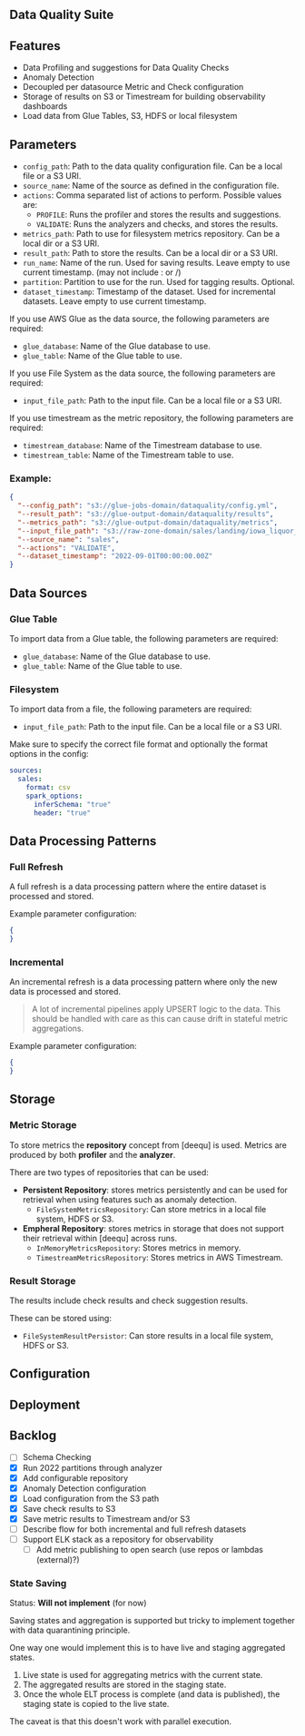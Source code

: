 ## Data Quality Suite

## Features
* Data Profiling and suggestions for Data Quality Checks
* Anomaly Detection
* Decoupled per datasource Metric and Check configuration
* Storage of results on S3 or Timestream for building observability dashboards
* Load data from Glue Tables, S3, HDFS or local filesystem

## Parameters

* `config_path`: Path to the data quality configuration file. Can be a local file or a S3 URI.
* `source_name`: Name of the source as defined in the configuration file.
* `actions`: Comma separated list of actions to perform. Possible values are:
    * `PROFILE`: Runs the profiler and stores the results and suggestions.
    * `VALIDATE`: Runs the analyzers and checks, and stores the results.
* `metrics_path`: Path to use for filesystem metrics repository. Can be a local dir or a S3 URI.
* `result_path`: Path to store the results. Can be a local dir or a S3 URI.
* `run_name`: Name of the run. Used for saving results. Leave empty to use current timestamp. (may not include : or /)
* `partition`: Partition to use for the run. Used for tagging results. Optional.
* `dataset_timestamp`: Timestamp of the dataset. Used for incremental datasets. Leave empty to use current timestamp.

If you use AWS Glue as the data source, the following parameters are required:

* `glue_database`: Name of the Glue database to use.
* `glue_table`: Name of the Glue table to use.

If you use File System as the data source, the following parameters are required:

* `input_file_path`: Path to the input file. Can be a local file or a S3 URI.

If you use timestream as the metric repository, the following parameters are required:

* `timestream_database`: Name of the Timestream database to use.
* `timestream_table`: Name of the Timestream table to use.

### Example:

```json
{
  "--config_path": "s3://glue-jobs-domain/dataquality/config.yml",
  "--result_path": "s3://glue-output-domain/dataquality/results",
  "--metrics_path": "s3://glue-output-domain/dataquality/metrics",
  "--input_file_path": "s3://raw-zone-domain/sales/landing/iowa_liquor_sales_01.csv",
  "--source_name": "sales",
  "--actions": "VALIDATE",
  "--dataset_timestamp": "2022-09-01T00:00:00.00Z"
}
```

## Data Sources

### Glue Table

To import data from a Glue table, the following parameters are required:

* `glue_database`: Name of the Glue database to use.
* `glue_table`: Name of the Glue table to use.

### Filesystem

To import data from a file, the following parameters are required:

* `input_file_path`: Path to the input file. Can be a local file or a S3 URI.

Make sure to specify the correct file format and optionally the format options in the config:

```yaml
sources:
  sales:
    format: csv
    spark_options:
      inferSchema: "true"
      header: "true"
```

## Data Processing Patterns

### Full Refresh

A full refresh is a data processing pattern where the entire dataset is processed and stored.

Example parameter configuration:

```json
{
}
```

### Incremental

An incremental refresh is a data processing pattern where only the new data is processed and stored.

> A lot of incremental pipelines apply UPSERT logic to the data.
> This should be handled with care as this can cause drift in stateful metric aggregations.


Example parameter configuration:

```json
{
}
```

## Storage

### Metric Storage

To store metrics the **repository** concept from [deequ] is used.
Metrics are produced by both **profiler** and the **analyzer**.

There are two types of repositories that can be used:

* **Persistent Repository**: stores metrics persistently and can be used for retrieval when using features such as
  anomaly detection.
    * `FileSystemMetricsRepository`: Can store metrics in a local file system, HDFS or S3.
* **Empheral Repository**: stores metrics in storage that does not support their retrieval within [deequ] across runs.
    * `InMemoryMetricsRepository`: Stores metrics in memory.
    * `TimestreamMetricsRepository`: Stores metrics in AWS Timestream.

### Result Storage

The results include check results and check suggestion results.

These can be stored using:

* `FileSystemResultPersistor`: Can store results in a local file system, HDFS or S3.

## Configuration

## Deployment

## Backlog

* [ ] Schema Checking
* [x] Run 2022 partitions through analyzer
* [x] Add configurable repository
* [x] Anomaly Detection configuration
* [x] Load configuration from the S3 path
* [x] Save check results to S3
* [x] Save metric results to Timestream and/or S3
* [ ] Describe flow for both incremental and full refresh datasets
* [ ] Support ELK stack as a repository for observability
  * [ ] Add metric publishing to open search (use repos or lambdas (external)?)

### State Saving

Status: **Will not implement** (for now)

Saving states and aggregation is supported but tricky to implement together with data quarantining principle.

One way one would implement this is to have live and staging aggregated states.
1. Live state is used for aggregating metrics with the current state.
2. The aggregated results are stored in the staging state.
3. Once the whole ELT process is complete (and data is published), the staging state is copied to the live state.

The caveat is that this doesn't work with parallel execution.